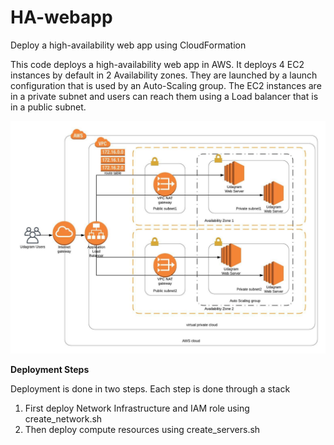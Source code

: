 # HA-webapp
Deploy a high-availability web app using CloudFormation

This code deploys a high-availability web app in AWS. It deploys 4 EC2 instances by default in 2 Availability zones. They are launched by a launch configuration that is used by an Auto-Scaling group. The EC2 instances are in a private subnet and users can reach them using a Load balancer that is in a public subnet.

![](https://github.com/tadayoni1/HA-webapp/blob/master/diagram.jpeg)


**Deployment Steps**

Deployment is done in two steps. Each step is done through a stack
1. First deploy Network Infrastructure and IAM role using create_network.sh
2. Then deploy compute resources using create_servers.sh
